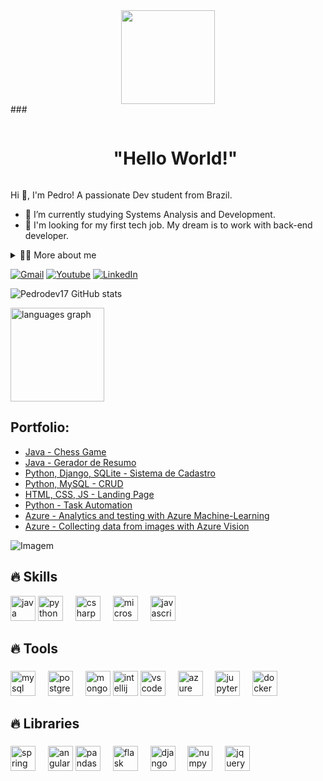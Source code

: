 <div align="center">
  <img height="150" src="https://media.giphy.com/media/M9gbBd9nbDrOTu1Mqx/giphy.gif"  />
</div>
###
<!--título-->
<div id="user-content-toc">
  <ul align="center">
    <summary><h1 style="display: inline-block">"Hello World!"</h1></summary>
</div>

<!-- Presentation -->
<p>
  Hi 👋, I'm Pedro! A passionate Dev student from Brazil.

  - 🌱 I’m currently studying Systems Analysis and Development.
  - 🔭 I'm looking for my first tech job. My dream is to work with back-end developer. 
</p>

<!-- Dropdown -->
<details>
  <summary>👨‍💻 More about me</summary>

  - 💬 I am 23 years old, currently living in Brazil. I have experience with SQL, Python, Data Analysis, MySQL, MongoDB, Machine Learning, C# and Js.

  - ⚡ I like to read, whether it's a good book, or comics, as well as watching movies, playing games, and producing music! I believe that our personal interests contribute to a more refined perception of things and to problem solving. \o/
</details>

<!-- Links -->
[![Gmail](https://img.shields.io/badge/Gmail-D14836?style=for-the-badge&logo=gmail&logoColor=white)](https://criarmeulink.com.br/u/1715264094)
[![Youtube](https://img.shields.io/badge/YouTube-FF0000?style=for-the-badge&logo=youtube&logoColor=white)](https://www.youtube.com/@phbeatz)
[![LinkedIn](https://img.shields.io/badge/LinkedIn-0077B5?style=for-the-badge&logo=linkedin&logoColor=white)](https://www.linkedin.com/in/pedro-henrique-da-silva17/)

<!-- GithubStats -->
![Pedrodev17 GitHub stats](https://github-readme-stats.vercel.app/api?username=Pedrodev17&show_icons=true&theme=dracula) 

<div align="left">
  <img src="https://github-readme-stats.vercel.app/api/top-langs?username=Pedrodev17&locale=en&hide_title=false&layout=compact&card_width=320&langs_count=5&theme=dracula&hide_border=false" height="150" alt="languages graph"/>
</div>

<!-- Portfolio -->
## Portfolio:
- [Java - Chess Game ](https://github.com/Pedrodev17/ChessGame)
- [Java - Gerador de Resumo](https://github.com/Pedrodev17/Gerador-de-resumo-java)
- [Python, Django, SQLite - Sistema de Cadastro](https://github.com/Pedrodev17/Sistema-de-Cadastro-Python-)
- [Python, MySQL - CRUD](https://github.com/Pedrodev17/CRUD-Python-MySQL-)
- [HTML, CSS, JS - Landing Page](https://github.com/Pedrodev17/My-first-site)
- [Python - Task Automation](https://github.com/Pedrodev17/first-automation)
- [Azure - Analytics and testing with Azure Machine-Learning](https://github.com/Pedrodev17/Lab_Azure_ai900_Dio)
- [Azure - Collecting data from images with Azure Vision](https://github.com/Pedrodev17/Lab_Azure_Vision)

<!-- GIF -->
<p align="left">
  <img align="center" src="https://github.com/VariableBee/VariableBee/assets/77739311/4e9f41af-6b57-49a7-b15a-74322e96b4d7" alt="Imagem">
</p>

## 🔥 Skills
<!-- Skills: Programming Languages -->
<div style="flex-basis: 48%;">
  <img src="https://cdn.jsdelivr.net/gh/devicons/devicon/icons/java/java-original.svg" height="40" alt="java logo" />
  <img src="https://cdn.jsdelivr.net/gh/devicons/devicon/icons/python/python-original.svg" height="40" alt="python logo"  />
  <img width="12" />
  <img src="https://cdn.jsdelivr.net/gh/devicons/devicon/icons/csharp/csharp-original.svg" height="40" alt="csharp logo"  />
  <img width="12" />
  <img src="https://cdn.jsdelivr.net/gh/devicons/devicon/icons/microsoftsqlserver/microsoftsqlserver-plain.svg" height="40" alt="microsoftsqlserver logo"  />
  <img width="12" />
  <img src="https://cdn.jsdelivr.net/gh/devicons/devicon/icons/javascript/javascript-original.svg" height="40" alt="javascript logo"  />
 </div>


  ## 🔥 Tools
  <!-- Skills: Tools & Frameworks -->
   <div style="flex-basis: 48%;">
    <h3></h3>
  <img src="https://cdn.jsdelivr.net/gh/devicons/devicon/icons/mysql/mysql-original.svg" height="40" alt="mysql logo" />
  <img width="12" />
  <img src="https://cdn.jsdelivr.net/gh/devicons/devicon/icons/postgresql/postgresql-original.svg" height="40" alt="postgresql logo" />
  <img width="12" />
  <img src="https://cdn.jsdelivr.net/gh/devicons/devicon/icons/mongodb/mongodb-original.svg" height="40" alt="mongodb logo" />  
  <img src="https://cdn.jsdelivr.net/gh/devicons/devicon/icons/intellij/intellij-original.svg" height="40" alt="intellij logo" />
  <img src="https://cdn.jsdelivr.net/gh/devicons/devicon/icons/vscode/vscode-original.svg" height="40" alt="vscode logo"  />
  <img width="12" />
  <img src="https://cdn.jsdelivr.net/gh/devicons/devicon/icons/azure/azure-original.svg" height="40" alt="azure logo"  />
  <img width="12" />
  <img src="https://cdn.jsdelivr.net/gh/devicons/devicon/icons/jupyter/jupyter-original.svg" height="40" alt="jupyter logo"  />
  <img width="12" />
  <img src="https://cdn.jsdelivr.net/gh/devicons/devicon/icons/docker/docker-original.svg" height="40" alt="docker logo"  />
  </div>

  
  ## 🔥 Libraries
  <!-- Skills: Libraries -->
  <div style="flex-basis: 48%;">
    <h3></h3>
  <img src="https://cdn.jsdelivr.net/gh/devicons/devicon/icons/spring/spring-original.svg" height="40" alt="spring logo" />
  <img width="12" />
  <img src="https://cdn.jsdelivr.net/gh/devicons/devicon/icons/angularjs/angularjs-original.svg" height="40" alt="angular logo" /> 
  <img src="https://cdn.jsdelivr.net/gh/devicons/devicon/icons/pandas/pandas-original.svg" height="40" alt="pandas logo"  />
  <img width="12" />
  <img src="https://cdn.jsdelivr.net/gh/devicons/devicon/icons/flask/flask-original.svg" height="40" alt="flask logo"  />
  <img width="12" />
  <img src="https://cdn.jsdelivr.net/gh/devicons/devicon/icons/django/django-plain.svg" height="40" alt="django logo"  />
  <img width="12" />
  <img src="https://cdn.jsdelivr.net/gh/devicons/devicon/icons/numpy/numpy-original.svg" height="40" alt="numpy logo"  />
  <img width="12" />
  <img src="https://cdn.jsdelivr.net/gh/devicons/devicon/icons/jquery/jquery-original.svg" height="40" alt="jquery logo"  />
  </div>
  

